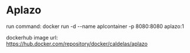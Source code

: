 # Aplazo
run command: 
docker run -d --name aplcontainer -p 8080:8080 aplazo:1

dockerhub image url:
https://hub.docker.com/repository/docker/caldelas/aplazo